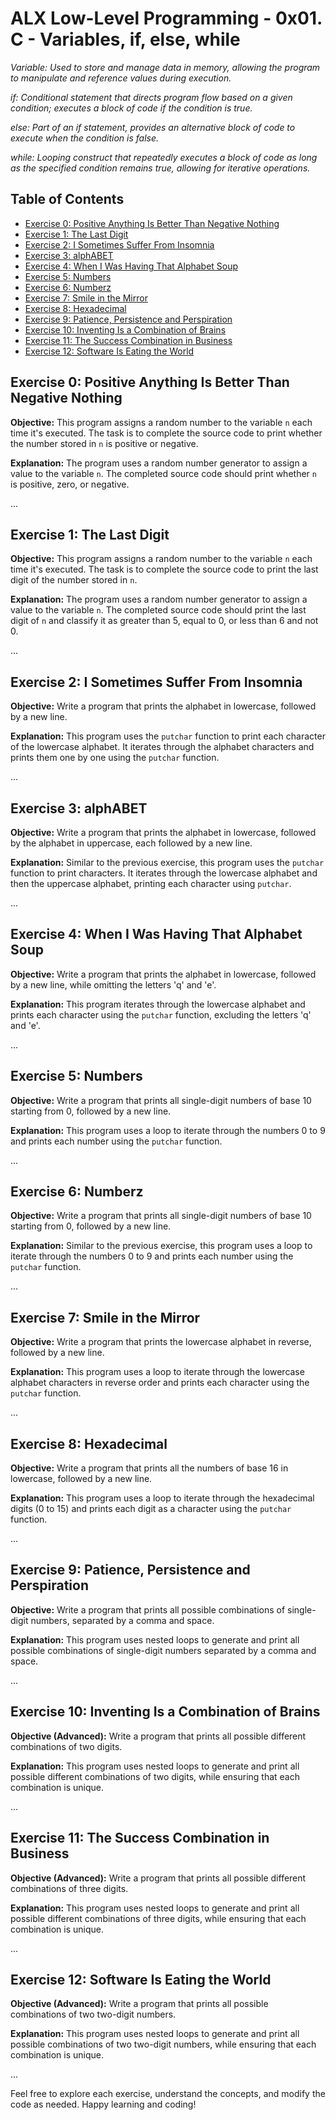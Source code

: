 # ALX Low-Level Programming - 0x01. C - Variables, if, else, while

 *Variable: Used to store and manage data in memory, allowing the program to manipulate and reference values during execution.*

*if: Conditional statement that directs program flow based on a given condition; executes a block of code if the condition is true.*

*else: Part of an if statement, provides an alternative block of code to execute when the condition is false.*

*while: Looping construct that repeatedly executes a block of code as long as the specified condition remains true, allowing for iterative operations.*

## Table of Contents

- [Exercise 0: Positive Anything Is Better Than Negative Nothing](#exercise-0-positive-anything-is-better-than-negative-nothing)
- [Exercise 1: The Last Digit](#exercise-1-the-last-digit)
- [Exercise 2: I Sometimes Suffer From Insomnia](#exercise-2-i-sometimes-suffer-from-insomnia)
- [Exercise 3: alphABET](#exercise-3-alphabet)
- [Exercise 4: When I Was Having That Alphabet Soup](#exercise-4-when-i-was-having-that-alphabet-soup)
- [Exercise 5: Numbers](#exercise-5-numbers)
- [Exercise 6: Numberz](#exercise-6-numberz)
- [Exercise 7: Smile in the Mirror](#exercise-7-smile-in-the-mirror)
- [Exercise 8: Hexadecimal](#exercise-8-hexadecimal)
- [Exercise 9: Patience, Persistence and Perspiration](#exercise-9-patience-persistence-and-perspiration)
- [Exercise 10: Inventing Is a Combination of Brains](#exercise-10-inventing-is-a-combination-of-brains)
- [Exercise 11: The Success Combination in Business](#exercise-11-the-success-combination-in-business)
- [Exercise 12: Software Is Eating the World](#exercise-12-software-is-eating-the-world)

## Exercise 0: Positive Anything Is Better Than Negative Nothing

**Objective:** This program assigns a random number to the variable `n` each time it's executed. The task is to complete the source code to print whether the number stored in `n` is positive or negative.

**Explanation:** The program uses a random number generator to assign a value to the variable `n`. The completed source code should print whether `n` is positive, zero, or negative.

...

## Exercise 1: The Last Digit

**Objective:** This program assigns a random number to the variable `n` each time it's executed. The task is to complete the source code to print the last digit of the number stored in `n`.

**Explanation:** The program uses a random number generator to assign a value to the variable `n`. The completed source code should print the last digit of `n` and classify it as greater than 5, equal to 0, or less than 6 and not 0.

...

## Exercise 2: I Sometimes Suffer From Insomnia

**Objective:** Write a program that prints the alphabet in lowercase, followed by a new line.

**Explanation:** This program uses the `putchar` function to print each character of the lowercase alphabet. It iterates through the alphabet characters and prints them one by one using the `putchar` function.

...

## Exercise 3: alphABET

**Objective:** Write a program that prints the alphabet in lowercase, followed by the alphabet in uppercase, each followed by a new line.

**Explanation:** Similar to the previous exercise, this program uses the `putchar` function to print characters. It iterates through the lowercase alphabet and then the uppercase alphabet, printing each character using `putchar`.

...

## Exercise 4: When I Was Having That Alphabet Soup

**Objective:** Write a program that prints the alphabet in lowercase, followed by a new line, while omitting the letters 'q' and 'e'.

**Explanation:** This program iterates through the lowercase alphabet and prints each character using the `putchar` function, excluding the letters 'q' and 'e'.

...

## Exercise 5: Numbers

**Objective:** Write a program that prints all single-digit numbers of base 10 starting from 0, followed by a new line.

**Explanation:** This program uses a loop to iterate through the numbers 0 to 9 and prints each number using the `putchar` function.

...

## Exercise 6: Numberz

**Objective:** Write a program that prints all single-digit numbers of base 10 starting from 0, followed by a new line.

**Explanation:** Similar to the previous exercise, this program uses a loop to iterate through the numbers 0 to 9 and prints each number using the `putchar` function.

...

## Exercise 7: Smile in the Mirror

**Objective:** Write a program that prints the lowercase alphabet in reverse, followed by a new line.

**Explanation:** This program uses a loop to iterate through the lowercase alphabet characters in reverse order and prints each character using the `putchar` function.

...

## Exercise 8: Hexadecimal

**Objective:** Write a program that prints all the numbers of base 16 in lowercase, followed by a new line.

**Explanation:** This program uses a loop to iterate through the hexadecimal digits (0 to 15) and prints each digit as a character using the `putchar` function.

...

## Exercise 9: Patience, Persistence and Perspiration

**Objective:** Write a program that prints all possible combinations of single-digit numbers, separated by a comma and space.

**Explanation:** This program uses nested loops to generate and print all possible combinations of single-digit numbers separated by a comma and space.

...

## Exercise 10: Inventing Is a Combination of Brains

**Objective (Advanced):** Write a program that prints all possible different combinations of two digits.

**Explanation:** This program uses nested loops to generate and print all possible different combinations of two digits, while ensuring that each combination is unique.

...

## Exercise 11: The Success Combination in Business

**Objective (Advanced):** Write a program that prints all possible different combinations of three digits.

**Explanation:** This program uses nested loops to generate and print all possible different combinations of three digits, while ensuring that each combination is unique.

...

## Exercise 12: Software Is Eating the World

**Objective (Advanced):** Write a program that prints all possible combinations of two two-digit numbers.

**Explanation:** This program uses nested loops to generate and print all possible combinations of two two-digit numbers, while ensuring that each combination is unique.

...

Feel free to explore each exercise, understand the concepts, and modify the code as needed. Happy learning and coding!

